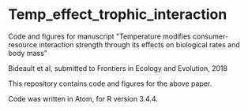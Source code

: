 # Temp_effect_trophic_interaction
Code and figures for manuscript "Temperature modifies consumer-resource interaction strength through its effects on biological rates and body mass"

Bideault et al, submitted to Frontiers in Ecology and Evolution, 2018

This repository contains code and figures for the above paper. 

Code was written in Atom, for R version 3.4.4.
